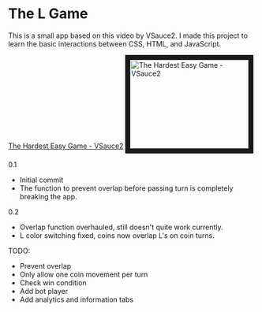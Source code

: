 # The L Game

This is a small app based on this video by VSauce2.  I made this project to learn the basic interactions between CSS, HTML, and JavaScript.

[The Hardest Easy Game - VSauce2](https://www.youtube.com/watch?v=64pA31_WJa0&)
<a href="https://www.youtube.com/watch?v=64pA31_WJa0&" target="_blank"><img src="https://www.youtube.com/watch?v=64pA31_WJa0&" 
alt="The Hardest Easy Game - VSauce2" width="240" height="180" border="10" /></a>


0.1 
* Initial commit
* The function to prevent overlap before passing turn is completely breaking the app.

0.2 
* Overlap function overhauled, still doesn't quite work currently. 
* L color switching fixed, coins now overlap L's on coin turns.

TODO:
* Prevent overlap
* Only allow one coin movement per turn
* Check win condition
* Add bot player
* Add analytics and information tabs
